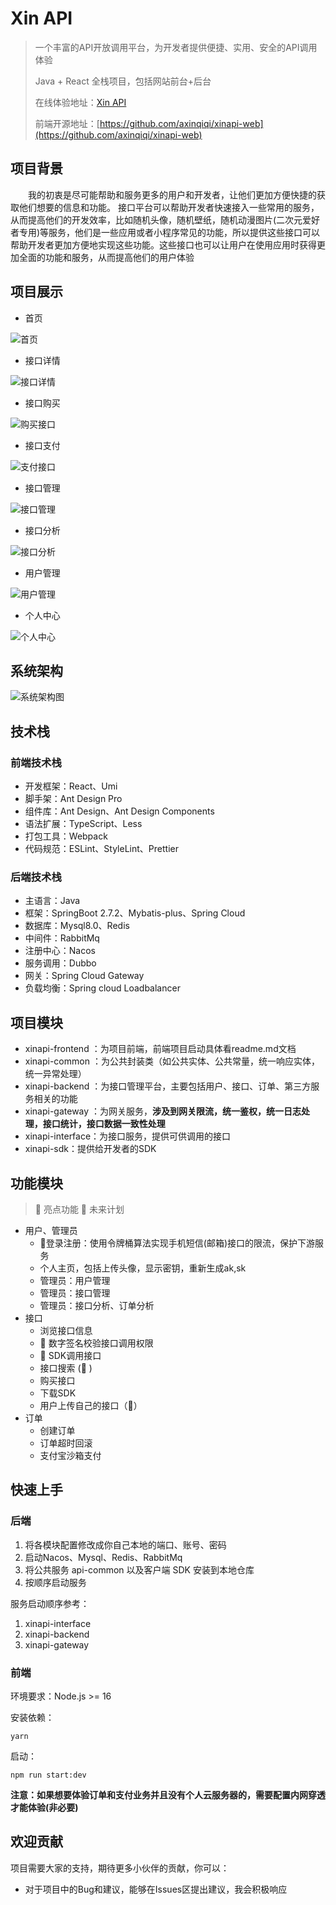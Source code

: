 # Xin API

> 一个丰富的API开放调用平台，为开发者提供便捷、实用、安全的API调用体验
>
>  Java + React 全栈项目，包括网站前台+后台
>
> 
>
> 在线体验地址：[Xin API](http://139.159.192.124/)
> 
> 前端开源地址：[https://github.com/axinqiqi/xinapi-web](https://github.com/axinqiqi/xinapi-web)


## 项目背景

&emsp;&emsp;我的初衷是尽可能帮助和服务更多的用户和开发者，让他们更加方便快捷的获取他们想要的信息和功能。
接口平台可以帮助开发者快速接入一些常用的服务，从而提高他们的开发效率，比如随机头像，随机壁纸，随机动漫图片(二次元爱好者专用)等服务，他们是一些应用或者小程序常见的功能，所以提供这些接口可以帮助开发者更加方便地实现这些功能。这些接口也可以让用户在使用应用时获得更加全面的功能和服务，从而提高他们的用户体验


## 项目展示


- 首页

![首页](https://github.com/axinqiqi/xinapi-server/blob/main/image/首页.png)

- 接口详情

![接口详情](https://github.com/axinqiqi/xinapi-server/blob/main/image/接口详情.png)

- 接口购买

![购买接口](https://github.com/axinqiqi/xinapi-server/blob/main/image/%E6%8E%A5%E5%8F%A3%E8%B4%AD%E4%B9%B0.png)

- 接口支付

![支付接口](https://github.com/axinqiqi/xinapi-server/blob/main/image/%E6%8E%A5%E5%8F%A3%E6%94%AF%E4%BB%98.png)

- 接口管理

![接口管理](https://github.com/axinqiqi/xinapi-server/blob/main/image/%E6%8E%A5%E5%8F%A3%E7%AE%A1%E7%90%86.png)

- 接口分析

![接口分析](https://github.com/axinqiqi/xinapi-server/blob/main/image/%E6%8E%A5%E5%8F%A3%E5%88%86%E6%9E%90.png)

- 用户管理

![用户管理](https://github.com/axinqiqi/xinapi-server/blob/main/image/%E7%94%A8%E6%88%B7%E7%AE%A1%E7%90%86.png)

- 个人中心

![个人中心](https://github.com/axinqiqi/xinapi-server/blob/main/image/%E4%B8%AA%E4%BA%BA%E4%B8%AD%E5%BF%83.png)



## 系统架构
![系统架构图](https://github.com/axinqiqi/xinapi-server/blob/main/image/API%E7%B3%BB%E7%BB%9F%E6%9E%B6%E6%9E%84%E5%9B%BE.png)






## 技术栈

### 前端技术栈

- 开发框架：React、Umi
- 脚手架：Ant Design Pro
- 组件库：Ant Design、Ant Design Components
- 语法扩展：TypeScript、Less
- 打包工具：Webpack
- 代码规范：ESLint、StyleLint、Prettier



### 后端技术栈

- 主语言：Java
- 框架：SpringBoot 2.7.2、Mybatis-plus、Spring Cloud
- 数据库：Mysql8.0、Redis
- 中间件：RabbitMq
- 注册中心：Nacos
- 服务调用：Dubbo
- 网关：Spring Cloud Gateway
- 负载均衡：Spring cloud Loadbalancer



## 项目模块

- xinapi-frontend ：为项目前端，前端项目启动具体看readme.md文档
- xinapi-common ：为公共封装类（如公共实体、公共常量，统一响应实体，统一异常处理）
- xinapi-backend ：为接口管理平台，主要包括用户、接口、订单、第三方服务相关的功能
- xinapi-gateway ：为网关服务，**涉及到网关限流，统一鉴权，统一日志处理，接口统计，接口数据一致性处理**
- xinapi-interface：为接口服务，提供可供调用的接口
- xinapi-sdk：提供给开发者的SDK







## 功能模块

> 🌟 亮点功能 🚀 未来计划

- 用户、管理员
  - 🌟登录注册：使用令牌桶算法实现手机短信(邮箱)接口的限流，保护下游服务
  - 个人主页，包括上传头像，显示密钥，重新生成ak,sk
  - 管理员：用户管理
  - 管理员：接口管理
  - 管理员：接口分析、订单分析
- 接口
  - 浏览接口信息
  - 🌟 数字签名校验接口调用权限
  - 🌟 SDK调用接口
  - 接口搜索 (🚀 )
  - 购买接口
  - 下载SDK
  - 用户上传自己的接口（🚀）
- 订单
  - 创建订单
  - 订单超时回滚
  - 支付宝沙箱支付


## 快速上手

### 后端

1. 将各模块配置修改成你自己本地的端口、账号、密码
2. 启动Nacos、Mysql、Redis、RabbitMq
3. 将公共服务 api-common 以及客户端 SDK 安装到本地仓库
4. 按顺序启动服务

服务启动顺序参考：
1. xinapi-interface
2. xinapi-backend
3. xinapi-gateway

### 前端

环境要求：Node.js >= 16

安装依赖：

```
yarn
```

启动：

```
npm run start:dev
```
**注意：如果想要体验订单和支付业务并且没有个人云服务器的，需要配置内网穿透才能体验(非必要)**


## 欢迎贡献

项目需要大家的支持，期待更多小伙伴的贡献，你可以：

- 对于项目中的Bug和建议，能够在Issues区提出建议，我会积极响应





